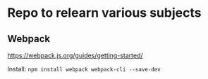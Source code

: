 # Repo to relearn various subjects

## Webpack
<https://webpack.js.org/guides/getting-started/>

Install: `npm install webpack webpack-cli --save-dev`